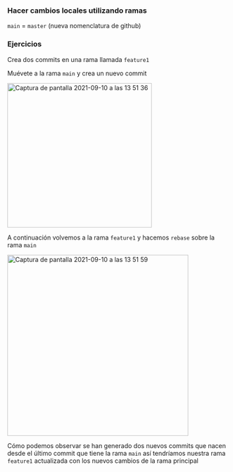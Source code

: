 ### Hacer cambios locales utilizando ramas

`main` = `master` (nueva nomenclatura de github)

### Ejercicios

Crea dos commits en una rama llamada `feature1`

Muévete a la rama `main` y crea un nuevo commit

<img width="328" alt="Captura de pantalla 2021-09-10 a las 13 51 36" src="https://user-images.githubusercontent.com/43983414/132849661-8c6b0a8e-8861-4721-af70-c49aa5736aa5.png">

A continuación volvemos a la rama `feature1` y hacemos `rebase` sobre la rama `main`

<img width="411" alt="Captura de pantalla 2021-09-10 a las 13 51 59" src="https://user-images.githubusercontent.com/43983414/132849728-e0fe4c74-9700-4708-8a05-e5a4e5a8df3a.png">


Cómo podemos observar se han generado dos nuevos commits que nacen desde el último commit que tiene la rama `main` así tendríamos nuestra rama `feature1` actualizada con los nuevos cambios de la rama principal
